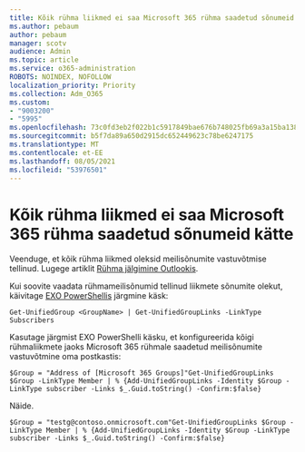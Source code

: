 ```yaml
---
title: Kõik rühma liikmed ei saa Microsoft 365 rühma saadetud sõnumeid kätte
ms.author: pebaum
author: pebaum
manager: scotv
audience: Admin
ms.topic: article
ms.service: o365-administration
ROBOTS: NOINDEX, NOFOLLOW
localization_priority: Priority
ms.collection: Adm_O365
ms.custom:
- "9003200"
- "5995"
ms.openlocfilehash: 73c0fd3eb2f022b1c5917849bae676b748025fb69a3a15ba1389b42a6854db9c
ms.sourcegitcommit: b5f7da89a650d2915dc652449623c78be6247175
ms.translationtype: MT
ms.contentlocale: et-EE
ms.lasthandoff: 08/05/2021
ms.locfileid: "53976501"
---
```

# <a name="messages-sent-to-a-microsoft-365-group-are-not-received-by-all-members"></a>Kõik rühma liikmed ei saa Microsoft 365 rühma saadetud sõnumeid kätte

Veenduge, et kõik rühma liikmed oleksid meilisõnumite vastuvõtmise tellinud. Lugege artiklit [Rühma jälgimine Outlookis](https://support.microsoft.com/office/e147fc19-f548-4cd2-834f-80c6235b7c36).  

Kui soovite vaadata rühmameilisõnumid tellinud liikmete sõnumite olekut, käivitage [EXO PowerShellis](https://docs.microsoft.com/powershell/exchange/connect-to-exchange-online-powershell?view=exchange-ps&preserve-view=true) järgmine käsk:

`Get-UnifiedGroup <GroupName> | Get-UnifiedGroupLinks -LinkType Subscribers`

Kasutage järgmist EXO PowerShelli käsku, et konfigureerida kõigi rühmaliikmete jaoks Microsoft 365 rühmale saadetud meilisõnumite vastuvõtmine oma postkastis:

`$Group = "Address of [Microsoft 365 Groups]"Get-UnifiedGroupLinks $Group -LinkType Member | % {Add-UnifiedGroupLinks -Identity $Group -LinkType subscriber -Links $_.Guid.toString() -Confirm:$false}`

Näide.

`$Group = "testg@contoso.onmicrosoft.com"Get-UnifiedGroupLinks $Group -LinkType Member | % {Add-UnifiedGroupLinks -Identity $Group -LinkType subscriber -Links $_.Guid.toString() -Confirm:$false}`